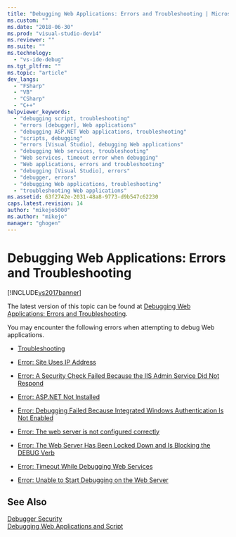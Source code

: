 ```yaml
---
title: "Debugging Web Applications: Errors and Troubleshooting | Microsoft Docs"
ms.custom: ""
ms.date: "2018-06-30"
ms.prod: "visual-studio-dev14"
ms.reviewer: ""
ms.suite: ""
ms.technology: 
  - "vs-ide-debug"
ms.tgt_pltfrm: ""
ms.topic: "article"
dev_langs: 
  - "FSharp"
  - "VB"
  - "CSharp"
  - "C++"
helpviewer_keywords: 
  - "debugging script, troubleshooting"
  - "errors [debugger], Web applications"
  - "debugging ASP.NET Web applications, troubleshooting"
  - "scripts, debugging"
  - "errors [Visual Studio], debugging Web applications"
  - "debugging Web services, troubleshooting"
  - "Web services, timeout error when debugging"
  - "Web applications, errors and troubleshooting"
  - "debugging [Visual Studio], errors"
  - "debugger, errors"
  - "debugging Web applications, troubleshooting"
  - "troubleshooting Web applications"
ms.assetid: 63f2742e-2031-48a8-9773-d9b547c62230
caps.latest.revision: 14
author: "mikejo5000"
ms.author: "mikejo"
manager: "ghogen"
---
```

# Debugging Web Applications: Errors and Troubleshooting
[!INCLUDE[vs2017banner](../includes/vs2017banner.md)]

The latest version of this topic can be found at [Debugging Web Applications: Errors and Troubleshooting](https://docs.microsoft.com/visualstudio/debugger/debugging-web-applications-errors-and-troubleshooting).  
  
You may encounter the following errors when attempting to debug Web applications.  
  
-   [Troubleshooting](../debugger/debugging-web-applications-troubleshooting.md)  
  
-   [Error: Site Uses IP Address](../debugger/error-site-uses-ip-address.md)  
  
-   [Error: A Security Check Failed Because the IIS Admin Service Did Not Respond](../debugger/error-a-security-check-failed-because-the-iis-admin-service-did-not-respond.md)  
  
-   [Error: ASP.NET Not Installed](../debugger/error-aspnet-not-installed.md)  
  
-   [Error: Debugging Failed Because Integrated Windows Authentication Is Not Enabled](../debugger/error-debugging-failed-because-integrated-windows-authentication-is-not-enabled.md)  
  
-   [Error: The web server is not configured correctly](../debugger/error-the-web-server-is-not-configured-correctly.md)  
  
-   [Error: The Web Server Has Been Locked Down and Is Blocking the DEBUG Verb](../debugger/error-the-web-server-has-been-locked-down-and-is-blocking-the-debug-verb.md)  
  
-   [Error: Timeout While Debugging Web Services](../debugger/error-timeout-while-debugging-web-services.md)  
  
-   [Error: Unable to Start Debugging on the Web Server](../debugger/error-unable-to-start-debugging-on-the-web-server.md)  
  
## See Also  
 [Debugger Security](../debugger/debugger-security.md)   
 [Debugging Web Applications and Script](../debugger/debugging-web-applications-and-script.md)



